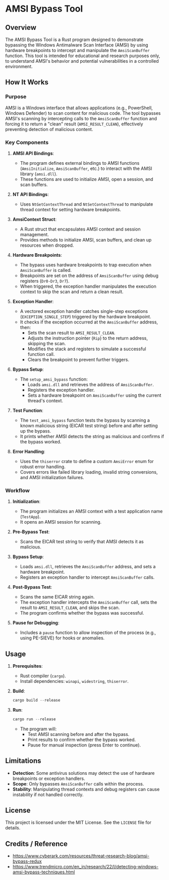 # AMSI Bypass Tool

## Overview
The AMSI Bypass Tool is a Rust program designed to demonstrate bypassing the Windows Antimalware Scan Interface (AMSI) by using hardware breakpoints to intercept and manipulate the `AmsiScanBuffer` function. This tool is intended for educational and research purposes only, to understand AMSI's behavior and potential vulnerabilities in a controlled environment.

## How It Works

### Purpose
AMSI is a Windows interface that allows applications (e.g., PowerShell, Windows Defender) to scan content for malicious code. The tool bypasses AMSI's scanning by intercepting calls to the `AmsiScanBuffer` function and forcing it to return a "clean" result (`AMSI_RESULT_CLEAN`), effectively preventing detection of malicious content.

### Key Components
1. **AMSI API Bindings**:
   - The program defines external bindings to AMSI functions (`AmsiInitialize`, `AmsiScanBuffer`, etc.) to interact with the AMSI library (`amsi.dll`).
   - These functions are used to initialize AMSI, open a session, and scan buffers.

2. **NT API Bindings**:
   - Uses `NtGetContextThread` and `NtSetContextThread` to manipulate thread context for setting hardware breakpoints.

3. **AmsiContext Struct**:
   - A Rust struct that encapsulates AMSI context and session management.
   - Provides methods to initialize AMSI, scan buffers, and clean up resources when dropped.

4. **Hardware Breakpoints**:
   - The bypass uses hardware breakpoints to trap execution when `AmsiScanBuffer` is called.
   - Breakpoints are set on the address of `AmsiScanBuffer` using debug registers (`Dr0-Dr3`, `Dr7`).
   - When triggered, the exception handler manipulates the execution context to skip the scan and return a clean result.

5. **Exception Handler**:
   - A vectored exception handler catches single-step exceptions (`EXCEPTION_SINGLE_STEP`) triggered by the hardware breakpoint.
   - It checks if the exception occurred at the `AmsiScanBuffer` address, then:
     - Sets the scan result to `AMSI_RESULT_CLEAN`.
     - Adjusts the instruction pointer (`Rip`) to the return address, skipping the scan.
     - Modifies the stack and registers to simulate a successful function call.
     - Clears the breakpoint to prevent further triggers.

6. **Bypass Setup**:
   - The `setup_amsi_bypass` function:
     - Loads `amsi.dll` and retrieves the address of `AmsiScanBuffer`.
     - Registers the exception handler.
     - Sets a hardware breakpoint on `AmsiScanBuffer` using the current thread's context.

7. **Test Function**:
   - The `test_amsi_bypass` function tests the bypass by scanning a known malicious string (EICAR test string) before and after setting up the bypass.
   - It prints whether AMSI detects the string as malicious and confirms if the bypass worked.

8. **Error Handling**:
   - Uses the `thiserror` crate to define a custom `AmsiError` enum for robust error handling.
   - Covers errors like failed library loading, invalid string conversions, and AMSI initialization failures.

### Workflow
1. **Initialization**:
   - The program initializes an AMSI context with a test application name (`TestApp`).
   - It opens an AMSI session for scanning.

2. **Pre-Bypass Test**:
   - Scans the EICAR test string to verify that AMSI detects it as malicious.

3. **Bypass Setup**:
   - Loads `amsi.dll`, retrieves the `AmsiScanBuffer` address, and sets a hardware breakpoint.
   - Registers an exception handler to intercept `AmsiScanBuffer` calls.

4. **Post-Bypass Test**:
   - Scans the same EICAR string again.
   - The exception handler intercepts the `AmsiScanBuffer` call, sets the result to `AMSI_RESULT_CLEAN`, and skips the scan.
   - The program confirms whether the bypass was successful.

5. **Pause for Debugging**:
   - Includes a `pause` function to allow inspection of the process (e.g., using PE-SIEVE) for hooks or anomalies.

## Usage
1. **Prerequisites**:
   - Rust compiler (`cargo`).
   - Install dependencies: `winapi`, `widestring`, `thiserror`.

2. **Build**:
   ```powershell
   cargo build --release
   ```

3. **Run**:
   ```powershell
   cargo run --release
   ```
   - The program will:
     - Test AMSI scanning before and after the bypass.
     - Print results to confirm whether the bypass worked.
     - Pause for manual inspection (press Enter to continue).


## Limitations
- **Detection**: Some antivirus solutions may detect the use of hardware breakpoints or exception handlers.
- **Scope**: Only bypasses `AmsiScanBuffer` calls within the process.
- **Stability**: Manipulating thread contexts and debug registers can cause instability if not handled correctly.

## License
This project is licensed under the MIT License. See the `LICENSE` file for details.


## Credits / Reference

* https://www.cyberark.com/resources/threat-research-blog/amsi-bypass-redux
* https://www.trendmicro.com/en_in/research/22/l/detecting-windows-amsi-bypass-techniques.html

